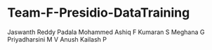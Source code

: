 # Team-F-Presidio-DataTraining
Jaswanth Reddy Padala
Mohammed Ashiq F
Kumaran S
Meghana G
Priyadharsini M V
Anush Kailash P
